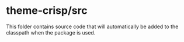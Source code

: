# theme-crisp/src

This folder contains source code that will automatically be added to the classpath when
the package is used.

